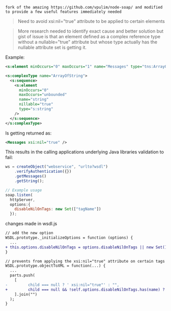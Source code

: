 `fork of the amazing https://github.com/vpulim/node-soap/ and modified to provide a few useful features immediately needed`

> Need to avoid xsi:nil="true" attribute to be applied to certain elements

> More research needed to identify exact cause and better solution but gist of issue is that an element defined as a complex reference type without a nullable="true" attribute but whose type actually has the nullable attribute set is getting it.

Example:

```xml
<s:element minOccurs="0" maxOccurs="1" name="Messages" type="tns:ArrayOfString"/>

<s:complexType name="ArrayOfString">
  <s:sequence>
	<s:element
	  minOccurs="0"
	  maxOccurs="unbounded"
	  name="string"
	  nillable="true"
	  type="s:string"
	/>
  </s:sequence>
</s:complexType>
```

Is getting returned as:

```xml
<Messages xsi:nil="true" />
```

This results in the calling applications underlying Java libraries validation to fail:

```javascript
ws = createObject("webservice", "urlto?wsdl")
	.verifyAuthentication({})
	.getMessages()
	.getString();
```

```javascript
// Example usage
soap.listen(
  httpServer,
  options:{
	disableNilOnTags: new Set(["tagName"])
  });
```

changes made in wsdl.js

```diff
// add the new option
WSDL.prototype._initializeOptions = function (options) {
  ...
+ this.options.disableNilOnTags = options.disableNilOnTags || new Set();
}
```

```diff
// prevents from applying the xsi:nil="true" attribute on certain tags
WSDL.prototype.objectToXML = function(...) {
  ...
  parts.push(
	[
-         child === null ? ' xsi:nil="true"' : "",
+         child === null && !self.options.disableNilOnTags.has(name) ? ' xsi:nil="true"' : "",
	].join("")
  );
}
```
